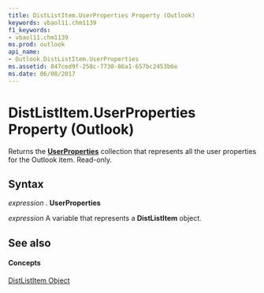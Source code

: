 ```yaml
---
title: DistListItem.UserProperties Property (Outlook)
keywords: vbaol11.chm1139
f1_keywords:
- vbaol11.chm1139
ms.prod: outlook
api_name:
- Outlook.DistListItem.UserProperties
ms.assetid: 847ced9f-258c-7730-86a1-657bc2453b6e
ms.date: 06/08/2017
---
```



# DistListItem.UserProperties Property (Outlook)

Returns the **[UserProperties](userproperties-object-outlook.md)** collection that represents all the user properties for the Outlook item. Read-only.


## Syntax

 _expression_ . **UserProperties**

 _expression_ A variable that represents a **DistListItem** object.


## See also


#### Concepts


[DistListItem Object](distlistitem-object-outlook.md)

